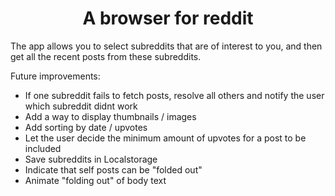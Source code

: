 <h1 align="center">
  A browser for reddit
</h1>

The app allows you to select subreddits that are of interest to you, and then get all the recent posts from these subreddits.

Future improvements:

- If one subreddit fails to fetch posts, resolve all others and notify the user which subreddit didnt work
- Add a way to display thumbnails / images
- Add sorting by date / upvotes
- Let the user decide the minimum amount of upvotes for a post to be included
- Save subreddits in Localstorage
- Indicate that self posts can be "folded out"
- Animate "folding out" of body text
